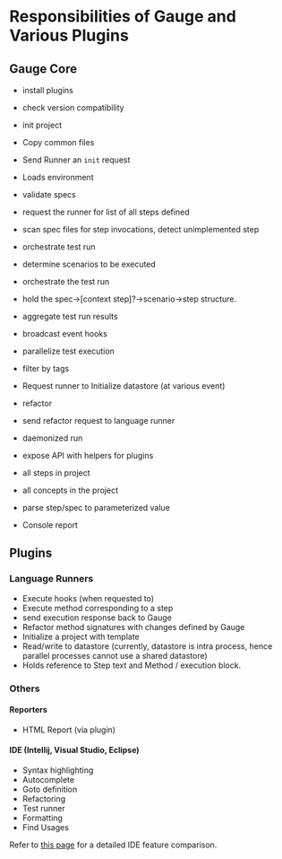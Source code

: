 # Responsibilities of Gauge and Various Plugins

## Gauge Core

- install plugins

- check version compatibility

- init project
 - Copy common files
 - Send Runner an `init` request

- Loads environment

- validate specs
 - request the runner for list of all steps defined
 - scan spec files for step invocations, detect unimplemented step

- orchestrate test run
 - determine scenarios to be executed
 - orchestrate the test run
  - hold the spec->[context step]?->scenario->step structure.
 - aggregate test run results
 - broadcast event hooks
 - parallelize test execution
 - filter by tags
 - Request runner to Initialize datastore (at various event)

- refactor
 - send refactor request to language runner

- daemonized run

- expose API with helpers for plugins
 - all steps in project
 - all concepts in the project
 - parse step/spec to parameterized value

- Console report

## Plugins
### Language Runners
 - Execute hooks (when requested to)
 - Execute method corresponding to a step
  - send execution response back to Gauge
 - Refactor method signatures with changes defined by Gauge
 - Initialize a project with template
 - Read/write to datastore (currently, datastore is intra process, hence parallel processes cannot use a shared datastore)
 - Holds reference to Step text and Method / execution block.


### Others

#### Reporters
   - HTML Report (via plugin)

#### IDE (Intellij, Visual Studio, Eclipse)
   - Syntax highlighting
   - Autocomplete
   - Goto definition
   - Refactoring
   - Test runner
   - Formatting
   - Find Usages

Refer to [this page](https://github.com/getgauge/gauge/wiki/IDE-Support) for a detailed IDE feature comparison.
